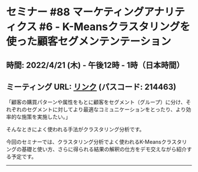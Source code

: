 # セミナー #88 マーケティングアナリティクス #6 - K-Meansクラスタリングを使った顧客セグメンテンテーション

## 時間: 2022/4/21 (木) - 午後12時 - 1時（日本時間）

## ミーティング URL: [リンク](https://us02web.zoom.us/j/331585134?pwd=VGVyeXBRWjFMT2hESFdhSU45Z2d0dz09) (パスコード: 214463)

「顧客の購買パターンや属性をもとに顧客をセグメント（グループ）に分け、それぞれのセグメントに対してより最適なコミュニケーションをとったり、より効率的な施策を実施したい。」

そんなときによく使われる手法がクラスタリング分析です。

今回のセミナーでは、クラスタリング分析でよく使われるK-Meansクラスタリングの基礎と使い方、さらに得られる結果の解釈の仕方をデモ交えながら紹介する予定です。

----
